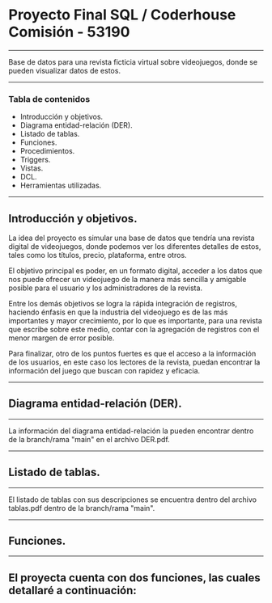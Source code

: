 # Proyecto Final SQL / Coderhouse Comisión - 53190
***
Base de datos para una revista ficticia virtual sobre videojuegos, donde se pueden visualizar datos de estos.
***

### Tabla de contenidos
  - Introducción y objetivos.
  - Diagrama entidad-relación (DER).
  - Listado de tablas.
  - Funciones.
  - Procedimientos.
  - Triggers.
  - Vistas.
  - DCL.
  - Herramientas utilizadas.

***
## Introducción y objetivos.


La idea del proyecto es simular una base de datos que tendría una revista digital de videojuegos, donde podemos ver los diferentes detalles de estos, tales como los títulos, precio, plataforma, entre otros.

El objetivo principal es poder, en un formato digital, acceder a los datos que nos puede ofrecer un videojuego de la manera más sencilla y amigable posible para el usuario y los administradores de la revista.

Entre los demás objetivos se logra la rápida integración de registros, haciendo énfasis en que la industria del videojuego es de las más importantes y mayor crecimiento, por lo que es importante, para una revista que escribe sobre este medio, contar con la agregación de registros con el menor margen de error posible.

Para finalizar, otro de los puntos fuertes es que el acceso a la información de los usuarios, en este caso los lectores de la revista, puedan encontrar la información del juego que buscan con rapidez y eficacia.

***
## Diagrama entidad-relación (DER).
***

La información del diagrama entidad-relación la pueden encontrar dentro de la branch/rama "main" en el archivo DER.pdf.

***
## Listado de tablas.
***

El listado de tablas con sus descripciones se encuentra dentro del archivo tablas.pdf dentro de la branch/rama "main".

***
## Funciones.
***

El proyecta cuenta con dos funciones, las cuales detallaré a continuación:
  - 
